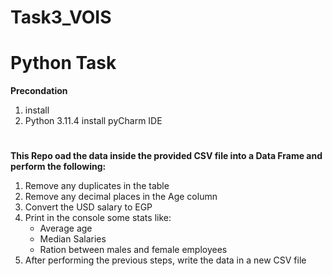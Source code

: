 # Task3_VOIS
# Python Task 
**Precondation** 
1. install  
2. Python 3.11.4
install pyCharm IDE
#
**This Repo oad the data inside the provided CSV file into a Data Frame and perform the following:**
1. Remove any duplicates in the table
2. Remove any decimal places in the Age column
3. Convert the USD salary to EGP
4. Print in the console some stats like:
	- Average age
	- Median Salaries
	- Ration between males and female employees
5. After performing the previous steps, write the data in a new CSV file
